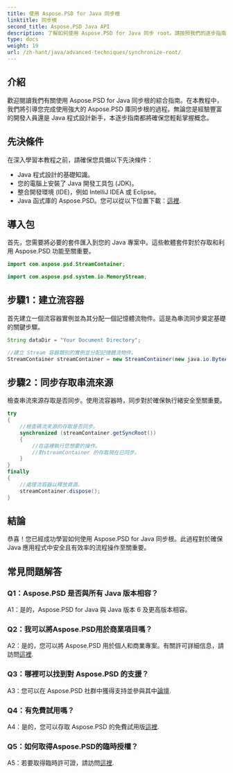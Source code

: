 ```yaml
---
title: 使用 Aspose.PSD for Java 同步根
linktitle: 同步根
second_title: Aspose.PSD Java API
description: 了解如何使用 Aspose.PSD for Java 同步 root。請按照我們的逐步指南進行高效率的 Java 流操作。
type: docs
weight: 19
url: /zh-hant/java/advanced-techniques/synchronize-root/
---
```

## 介紹

歡迎閱讀我們有關使用 Aspose.PSD for Java 同步根的綜合指南。在本教程中，我們將引導您完成使用強大的 Aspose.PSD 庫同步根的過程。無論您是經驗豐富的開發人員還是 Java 程式設計新手，本逐步指南都將確保您輕鬆掌握概念。

## 先決條件

在深入學習本教程之前，請確保您具備以下先決條件：

- Java 程式設計的基礎知識。
- 您的電腦上安裝了 Java 開發工具包 (JDK)。
- 整合開發環境 (IDE)，例如 IntelliJ IDEA 或 Eclipse。
-  Java 函式庫的 Aspose.PSD。您可以從以下位置下載：[這裡](https://releases.aspose.com/psd/java/).

## 導入包

首先，您需要將必要的套件匯入到您的 Java 專案中。這些軟體套件對於存取和利用 Aspose.PSD 功能至關重要。

```java
import com.aspose.psd.StreamContainer;

import com.aspose.psd.system.io.MemoryStream;
```

## 步驟1：建立流容器

首先建立一個流容器實例並為其分配一個記憶體流物件。這是為串流同步奠定基礎的關鍵步驟。

```java
String dataDir = "Your Document Directory";

//建立 Stream 容器類別的實例並分配記憶體流物件。
StreamContainer streamContainer = new StreamContainer(new java.io.ByteArrayInputStream(new byte[0]));
```

## 步驟2：同步存取串流來源

檢查串流來源存取是否同步。使用流容器時，同步對於確保執行緒安全至關重要。

```java
try
{
    //檢查碼流來源的存取是否同步。
    synchronized (streamContainer.getSyncRoot())
    {
        //在這裡執行您想要的操作。
        //對streamContainer 的存取現在已同步。
    }
}
finally
{
    //處理流容器以釋放資源。
    streamContainer.dispose();
}
```

## 結論

恭喜！您已經成功學習如何使用 Aspose.PSD for Java 同步根。此過程對於確保 Java 應用程式中安全且有效率的流程操作至關重要。

## 常見問題解答

### Q1：Aspose.PSD 是否與所有 Java 版本相容？

A1：是的，Aspose.PSD for Java 與 Java 版本 6 及更高版本相容。

### Q2：我可以將Aspose.PSD用於商業項目嗎？

A2：是的，您可以將 Aspose.PSD 用於個人和商業專案。有關許可詳細信息，請訪問[這裡](https://purchase.aspose.com/buy).

### Q3：哪裡可以找到對 Aspose.PSD 的支援？

 A3：您可以在 Aspose.PSD 社群中獲得支持並參與其中[論壇](https://forum.aspose.com/c/psd/34).

### Q4：有免費試用嗎？

A4：是的，您可以存取 Aspose.PSD 的免費試用版[這裡](https://releases.aspose.com/).

### Q5：如何取得Aspose.PSD的臨時授權？

A5：若要取得臨時許可證，請訪問[這裡](https://purchase.aspose.com/temporary-license/).